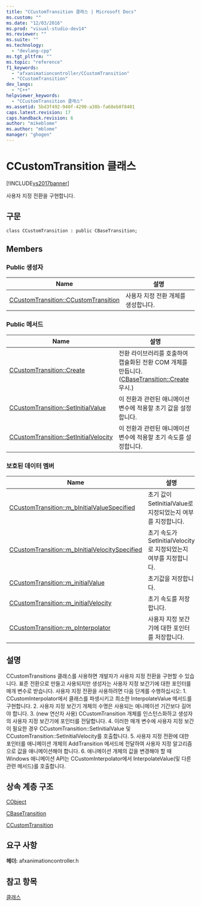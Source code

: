 ```yaml
---
title: "CCustomTransition 클래스 | Microsoft Docs"
ms.custom: ""
ms.date: "12/03/2016"
ms.prod: "visual-studio-dev14"
ms.reviewer: ""
ms.suite: ""
ms.technology: 
  - "devlang-cpp"
ms.tgt_pltfrm: ""
ms.topic: "reference"
f1_keywords: 
  - "afxanimationcontroller/CCustomTransition"
  - "CCustomTransition"
dev_langs: 
  - "C++"
helpviewer_keywords: 
  - "CCustomTransition 클래스"
ms.assetid: 5bd3f492-940f-4290-a38b-fa68eb8f8401
caps.latest.revision: 17
caps.handback.revision: 6
author: "mikeblome"
ms.author: "mblome"
manager: "ghogen"
---
```

# CCustomTransition 클래스
[!INCLUDE[vs2017banner](../../assembler/inline/includes/vs2017banner.md)]

사용자 지정 전환을 구현합니다.  
  
## 구문  
  
```  
class CCustomTransition : public CBaseTransition;  
```  
  
## Members  
  
### Public 생성자  
  
|Name|설명|  
|----------|--------|  
|[CCustomTransition::CCustomTransition](../Topic/CCustomTransition::CCustomTransition.md)|사용자 지정 전환 개체를 생성합니다.|  
  
### Public 메서드  
  
|Name|설명|  
|----------|--------|  
|[CCustomTransition::Create](../Topic/CCustomTransition::Create.md)|전환 라이브러리를 호출하여 캡슐화된 전환 COM 개체를 만듭니다.  \([CBaseTransition::Create](../Topic/CBaseTransition::Create.md) 무시.\)|  
|[CCustomTransition::SetInitialValue](../Topic/CCustomTransition::SetInitialValue.md)|이 전환과 관련된 애니메이션 변수에 적용할 초기 값을 설정합니다.|  
|[CCustomTransition::SetInitialVelocity](../Topic/CCustomTransition::SetInitialVelocity.md)|이 전환과 관련된 애니메이션 변수에 적용할 초기 속도를 설정합니다.|  
  
### 보호된 데이터 멤버  
  
|Name|설명|  
|----------|--------|  
|[CCustomTransition::m\_bInitialValueSpecified](../Topic/CCustomTransition::m_bInitialValueSpecified.md)|초기 값이 SetInitialValue로 지정되었는지 여부를 지정합니다.|  
|[CCustomTransition::m\_bInitialVelocitySpecified](../Topic/CCustomTransition::m_bInitialVelocitySpecified.md)|초기 속도가 SetInitialVelocity로 지정되었는지 여부를 지정합니다.|  
|[CCustomTransition::m\_initialValue](../Topic/CCustomTransition::m_initialValue.md)|초기값을 저장합니다.|  
|[CCustomTransition::m\_initialVelocity](../Topic/CCustomTransition::m_initialVelocity.md)|초기 속도를 저장합니다.|  
|[CCustomTransition::m\_pInterpolator](../Topic/CCustomTransition::m_pInterpolator.md)|사용자 지정 보간기에 대한 포인터를 저장합니다.|  
  
## 설명  
 CCustomTransitions 클래스를 사용하면 개발자가 사용자 지정 전환을 구현할 수 있습니다.  표준 전환으로 만들고 사용되지만 생성자는 사용자 지정 보간기에 대한 포인터를 매개 변수로 받습니다.  사용자 지정 전환을 사용하려면 다음 단계를 수행하십시오: 1.  CCustomInterpolator에서 클래스를 파생시키고 최소한 InterpolateValue 메서드를 구현합니다.  2.  사용자 지정 보간기 개체의 수명은 사용되는 애니메이션 기간보다 길어야 합니다.  3.  \(new 연산자 사용\) CCustomTransition 개체를 인스턴스화하고 생성자의 사용자 지정 보간기에 포인터를 전달합니다.  4.  이러한 매개 변수에 사용자 지정 보간이 필요한 경우 CCustomTransition::SetInitialValue 및 CCustomTransition::SetInitialVelocity를 호출합니다.  5.  사용자 지정 전환에 대한 포인터를 애니메이션 개체의 AddTransition 메서드에 전달하여 사용자 지정 알고리즘으로 값을 애니메이션해야 합니다.  6.  애니메이션 개체의 값을 변경해야 할 때 Windows 애니메이션 API는 CCustomInterpolator에서 InterpolateValue\(및 다른 관련 메서드\)를 호출합니다.  
  
## 상속 계층 구조  
 [CObject](../../mfc/reference/cobject-class.md)  
  
 [CBaseTransition](../../mfc/reference/cbasetransition-class.md)  
  
 [CCustomTransition](../../mfc/reference/ccustomtransition-class.md)  
  
## 요구 사항  
 **헤더:** afxanimationcontroller.h  
  
## 참고 항목  
 [클래스](../../mfc/reference/mfc-classes.md)